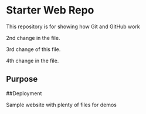 # Starter Web Repo

This repository is for showing how Git and GitHub work

2nd change in the file.

3rd change of this file.

4th change in the file.

## Purpose
##Deployment

Sample website with plenty of files for demos